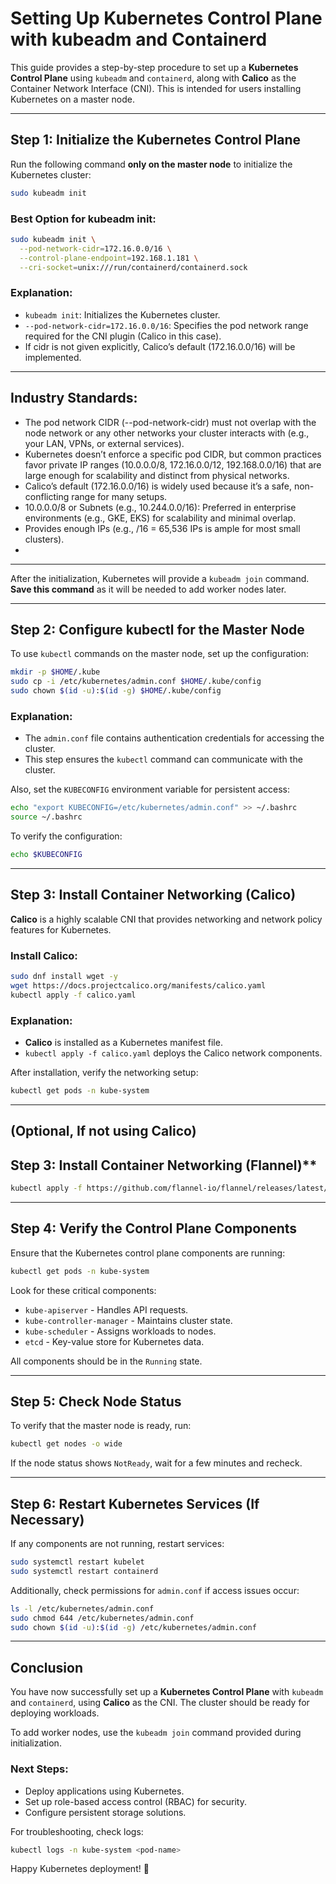 # Setting Up Kubernetes Control Plane with kubeadm and Containerd

This guide provides a step-by-step procedure to set up a **Kubernetes Control Plane** using `kubeadm` and `containerd`, along with **Calico** as the Container Network Interface (CNI). This is intended for users installing Kubernetes on a master node.

---

## Step 1: Initialize the Kubernetes Control Plane

Run the following command **only on the master node** to initialize the Kubernetes cluster:

```bash
sudo kubeadm init
```

### Best Option for kubeadm init:
```bash
sudo kubeadm init \
  --pod-network-cidr=172.16.0.0/16 \
  --control-plane-endpoint=192.168.1.181 \
  --cri-socket=unix:///run/containerd/containerd.sock
```

### Explanation:
- `kubeadm init`: Initializes the Kubernetes cluster.
- `--pod-network-cidr=172.16.0.0/16`: Specifies the pod network range required for the CNI plugin (Calico in this case).
- If cidr is not given explicitly, Calico’s default (172.16.0.0/16) will be implemented.

---

## Industry Standards:
- The pod network CIDR (--pod-network-cidr) must not overlap with the node network or any other networks your cluster interacts with (e.g., your LAN, VPNs, or external services).
- Kubernetes doesn’t enforce a specific pod CIDR, but common practices favor private IP ranges (10.0.0.0/8, 172.16.0.0/12, 192.168.0.0/16) that are large enough for scalability and distinct from physical networks.
- Calico’s default (172.16.0.0/16) is widely used because it’s a safe, non-conflicting range for many setups.
- 10.0.0.0/8 or Subnets (e.g., 10.244.0.0/16): Preferred in enterprise environments (e.g., GKE, EKS) for scalability and minimal overlap.
- Provides enough IPs (e.g., /16 = 65,536 IPs is ample for most small clusters).
- 
---

After the initialization, Kubernetes will provide a `kubeadm join` command. **Save this command** as it will be needed to add worker nodes later.

---

## Step 2: Configure kubectl for the Master Node

To use `kubectl` commands on the master node, set up the configuration:

```bash
mkdir -p $HOME/.kube
sudo cp -i /etc/kubernetes/admin.conf $HOME/.kube/config
sudo chown $(id -u):$(id -g) $HOME/.kube/config
```

### Explanation:
- The `admin.conf` file contains authentication credentials for accessing the cluster.
- This step ensures the `kubectl` command can communicate with the cluster.

Also, set the `KUBECONFIG` environment variable for persistent access:

```bash
echo "export KUBECONFIG=/etc/kubernetes/admin.conf" >> ~/.bashrc
source ~/.bashrc
```

To verify the configuration:

```bash
echo $KUBECONFIG
```

---

## Step 3: Install Container Networking (Calico)

**Calico** is a highly scalable CNI that provides networking and network policy features for Kubernetes.

### Install Calico:

```bash
sudo dnf install wget -y
wget https://docs.projectcalico.org/manifests/calico.yaml
kubectl apply -f calico.yaml
```

### Explanation:
- **Calico** is installed as a Kubernetes manifest file.
- `kubectl apply -f calico.yaml` deploys the Calico network components.

After installation, verify the networking setup:

```bash
kubectl get pods -n kube-system
```

--- 
## (Optional, If not using Calico)
## Step 3: Install Container Networking (Flannel)**
```bash
kubectl apply -f https://github.com/flannel-io/flannel/releases/latest/download/kube-flannel.yml
```

---

## Step 4: Verify the Control Plane Components

Ensure that the Kubernetes control plane components are running:

```bash
kubectl get pods -n kube-system
```

Look for these critical components:
- `kube-apiserver` - Handles API requests.
- `kube-controller-manager` - Maintains cluster state.
- `kube-scheduler` - Assigns workloads to nodes.
- `etcd` - Key-value store for Kubernetes data.

All components should be in the `Running` state.

---

## Step 5: Check Node Status

To verify that the master node is ready, run:

```bash
kubectl get nodes -o wide
```

If the node status shows `NotReady`, wait for a few minutes and recheck.

---

## Step 6: Restart Kubernetes Services (If Necessary)

If any components are not running, restart services:

```bash
sudo systemctl restart kubelet
sudo systemctl restart containerd
```

Additionally, check permissions for `admin.conf` if access issues occur:

```bash
ls -l /etc/kubernetes/admin.conf
sudo chmod 644 /etc/kubernetes/admin.conf
sudo chown $(id -u):$(id -g) /etc/kubernetes/admin.conf
```

---

## Conclusion

You have now successfully set up a **Kubernetes Control Plane** with `kubeadm` and `containerd`, using **Calico** as the CNI. The cluster should be ready for deploying workloads.

To add worker nodes, use the `kubeadm join` command provided during initialization.

### Next Steps:
- Deploy applications using Kubernetes.
- Set up role-based access control (RBAC) for security.
- Configure persistent storage solutions.

For troubleshooting, check logs:

```bash
kubectl logs -n kube-system <pod-name>
```

Happy Kubernetes deployment! 🚀

